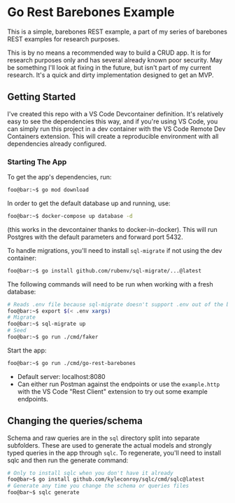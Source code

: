 # Go Rest Barebones Example

This is a simple, barebones REST example, a part of my series of barebones REST examples for research purposes.

This is by no means a recommended way to build a CRUD app. It is for research purposes only and has
several already known poor security. May be something I'll look at fixing in the future, but
isn't part of my current research. It's a quick and dirty implementation designed to get an MVP.

## Getting Started

I've created this repo with a VS Code Devcontainer definition. It's relatively easy to see the dependencies this way,
and if you're using VS Code, you can simply run this project in a dev container with the VS Code Remote Dev Containers
extension. This will create a reproducible environment with all dependencies already configured.

### Starting The App

To get the app's dependencies, run:

```bash session
foo@bar:~$ go mod download
```

In order to get the default database up and running, use:
```bash session
foo@bar:~$ docker-compose up database -d
```
(this works in the devcontainer thanks to
docker-in-docker). This will run Postgres with the default parameters and forward port 5432.

To handle migrations, you'll need to install `sql-migrate` if not using the dev container:

```bash session
foo@bar:~$ go install github.com/rubenv/sql-migrate/...@latest
```

The following commands will need to be run when working with a fresh database:

```bash session
# Reads .env file because sql-migrate doesn't support .env out of the box :(
foo@bar:~$ export $(< .env xargs)
# Migrate
foo@bar:~$ sql-migrate up
# Seed
foo@bar:~$ go run ./cmd/faker
```

Start the app:

```bash session
foo@bar:~$ go run ./cmd/go-rest-barebones
```

- Default server: localhost:8080
- Can either run Postman against the endpoints or use the `example.http` with the VS Code "Rest Client" extension to try out some example endpoints.

## Changing the queries/schema

Schema and raw queries are in the `sql` directory split into separate subfolders. These are used to generate the actual
models and strongly typed queries in the app through `sqlc`. To regenerate, you'll need to install sqlc and then run the
generate command:

```bash session
# Only to install sqlc when you don't have it already
foo@bar~$ go install github.com/kyleconroy/sqlc/cmd/sqlc@latest
# Generate any time you change the schema or queries files
foo@bar~$ sqlc generate
```